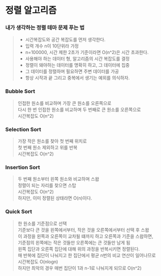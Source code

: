 # 정렬 알고리즘
### 내가 생각하는 정렬 테마 문제 푸는 법
> * 시간복잡도와 공간 복잡도를 먼저 생각한다.
> * 입력 개수 n이 10단위라 가정
> * n=100000, 시간 제한 2초가 기준이라면 O(n^2)은 시간 초과한다.
> * 사용해야 하는 데이터 형, 알고리즘의 시간 복잡도를 결정
> * 정렬이 돼야하는 데이터를 명확히 하고, 그 데이터에 집중
> * 그 데이터를 정렬하며 필요하면 주변 데이터를 가공
> * 항상 시작과 끝 그리고 중복에서 생기는 예외를 의식하자.

### Bubble Sort
> 인접한 원소를 비교하며 가장 큰 원소를 오른쪽으로 <br/>
> 다시 한 번 인접한 원소를 비교하며 두 번째로 큰 원소를 오른쪽으로 <br/>
> 시간복잡도 O(n^2)
### Selection Sort
> 가장 작은 원소를 찾아 첫 번째 위치로 <br/>
> 첫 번째 원소 제외하고 위를 반복 <br/>
> 시간복잡도 O(n^2)
### Insertion Sort
> 두 번째 원소부터 왼쪽 원소와 비교하며 스왑<br/>
> 정렬이 되는 자리를 찾으면 스탑<br/>
> 시간복잡도 O(n^2)<br/>
> 하지만, 이미 정렬된 상태라면 O(n)이다.
### Quick Sort
> 한 원소를 기준점으로 선택 <br/>
> 기준보다 큰 것을 왼쪽에서부터, 작은 것을 오른쪽에서부터 선택 후 스왑 <br/>
> 이 과정을 왼쪽과 오른쪽이 교차될 떄까지 하고 오른쪽과 기준을 스왑하면, <br/>
> 기준점의 왼쪽에는 작은 것들만 오른쪽에는 큰 것들만 남게 됨 <br/>
> 왼쪽 집단과 오른쪽 집단에 대해 위의 과정을 반복시키면 정렬된다. <br/>
> 매 반복에 집단이 나눠지고 한 집단에서 평균 n번의 비교 연산이 일어나므로 <br/>
> 시간복잡도 O(nlogn) <br/>
> 하지만 최악의 경우 매번 집단이 1과 n-1로 나눠지게 되므로 O(n^2) 